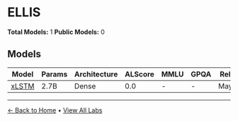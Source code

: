 # ELLIS

**Total Models:** 1
**Public Models:** 0

## Models

| Model | Params | Architecture | ALScore | MMLU | GPQA | Released | Status |
|-------|--------|--------------|---------|------|------|----------|--------|
| [xLSTM](../models/ellis/xlstm.md) | 2.7B | Dense | 0.0 | - | - | May/2024 | 🔴 |

---

[← Back to Home](../README.md) • [View All Labs](../labs/)
